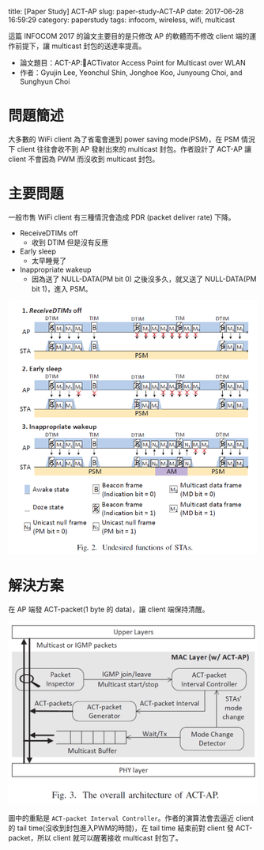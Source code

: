 title: [Paper Study] ACT-AP
slug: paper-study-ACT-AP
date: 2017-06-28 16:59:29
category: paperstudy
tags: infocom, wireless, wifi, multicast


這篇 INFOCOM 2017 的論文主要目的是只修改 AP 的軟體而不修改 client 端的運作前提下，讓 multicast 封包的送達率提高。

* 論文題目：ACT-AP:ACTivator Access Point for Multicast over WLAN
* 作者：Gyujin Lee, Yeonchul Shin, Jonghoe Koo, Junyoung Choi, and Sunghyun Choi

# 問題簡述

大多數的 WiFi client 為了省電會進到 power saving mode(PSM)，在 PSM 情況下 client 往往會收不到 AP 發射出來的 multicast 封包。作者設計了 ACT-AP 讓 client 不會因為 PWM 而沒收到 multicast 封包。

# 主要問題

一般市售 WiFi client 有三種情況會造成 PDR (packet deliver rate) 下降。

* ReceiveDTIMs off
    - 收到 DTIM 但是沒有反應
* Early sleep
    - 太早睡覺了
* Inappropriate wakeup
    - 因為送了 NULL-DATA(PM bit 0) 之後沒多久，就又送了 NULL-DATA(PM bit 1)，進入 PSM。

![undesired functions](/images/2017-06-28-ACT-AP-undesired-functions.png "undesired functions")

# 解決方案

在 AP 端發 ACT-packet(1 byte 的 data)，讓 client 端保持清醒。

![ACT-AP desgin](/images/2017-06-28-ACT-AP-design.png "ACT-AP desgin")

圖中的重點是 `ACT-packet Interval Controller`。作者的演算法會去逼近 client 的 tail time(沒收到封包進入PWM的時間)，在 tail time 結束前對 client 發 ACT-packet，所以 client 就可以醒著接收 multicast 封包了。


